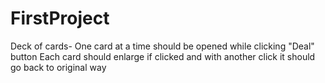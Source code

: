 # FirstProject
Deck of cards- One card at a time should be opened while clicking "Deal" button
Each card should enlarge if clicked and with another click it should go back to original way
